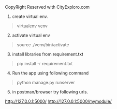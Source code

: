 CopyRight Reserved with CityExploro.com

1. create virtual env.

>virtualenv venv

2. activate virtual env

>source ./venv/bin/activate

3. install libraries from requirement.txt

>pip install -r requirement.txt

4. Run the app using following command

>python manage.py runserver

5. in postman/browser try following urls.

http://127.0.0.1:5000/
http://127.0.0.1:5000/mymodule/
